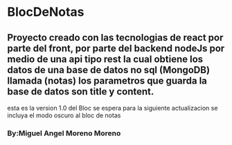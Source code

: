 # BlocDeNotas
## Proyecto creado con las tecnologias de react por parte del front, por parte del backend nodeJs por medio de una api tipo rest la cual obtiene los datos de una base de datos no sql (MongoDB) llamada (notas) los parametros que guarda la base de datos son title y content.
esta es la version 1.0 del Bloc se espera para la siguiente actualizacion se incluya el modo oscuro al bloc de notas
### By:Miguel Angel Moreno Moreno
